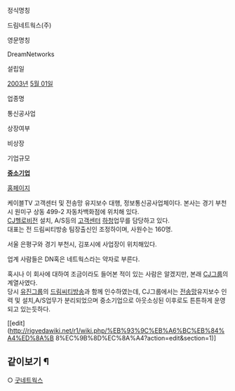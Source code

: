정식명칭

드림네트웍스(주)

영문명칭

DreamNetworks

설립일

[2003년](2003%EB%85%84.md) [5월 01일](5%EC%9B%94%2001%EC%9D%BC.md)

업종명

통신공사업

상장여부

비상장

기업규모

**[중소기업](%EC%A4%91%EC%86%8C%EA%B8%B0%EC%97%85.md)**

[홈페이지](http://dreamnetworks.kr/)

케이블TV 고객센터 및 전송망 유지보수 대행, 정보통신공사업체이다. 본사는 경기 부천시 원미구 상동 499-2 자동차백화점에 위치해 있다.  
[CJ헬로비전](CJ%ED%97%AC%EB%A1%9C%EB%B9%84%EC%A0%84.md) 설치, A/S등의
[고객센터](%EA%B3%A0%EA%B0%9D%EC%84%BC%ED%84%B0.md)
[하청](%ED%95%98%EC%B2%AD.md)업무를 담당하고 있다.  
대표는 전 드림씨티방송 팀장출신인 조정하이며, 사원수는 160명.

서울 은평구와 경기 부천시, 김포시에 사업장이 위치해있다.

업계 사람들은 DN혹은 네트웍스라는 약자로 부른다.

혹시나 이 회사에 대하여 조금이라도 들어본 적이 있는 사람은 알겠지만, 본래 [CJ그룹](CJ%EA%B7%B8%EB%A3%B9.md)의
계열사였다.  
당시 [유진그룹](%EC%9C%A0%EC%A7%84%EA%B7%B8%EB%A3%B9.md)의
[드림씨티방송](%EB%93%9C%EB%A6%BC%EC%94%A8%ED%8B%B0%EB%B0%A9%EC%86%A1.md)과 함께
인수하였는데, CJ그룹에서는 [전송망](%EC%A0%84%EC%86%A1%EB%A7%9D.md)유지보수 인력 및 설치,A/S업무가
분리되었으며 중소기업으로 아웃소싱된 이후로도 튼튼하게 운영되고 있는듯하다.

[[edit](http://rigvedawiki.net/r1/wiki.php/%EB%93%9C%EB%A6%BC%EB%84%A4%ED%8A%B
8%EC%9B%8D%EC%8A%A4?action=edit&section=1)]

## 같이보기 ¶

○ [굿네트웍스](%EA%B5%BF%EB%84%A4%ED%8A%B8%EC%9B%8D%EC%8A%A4.md)

